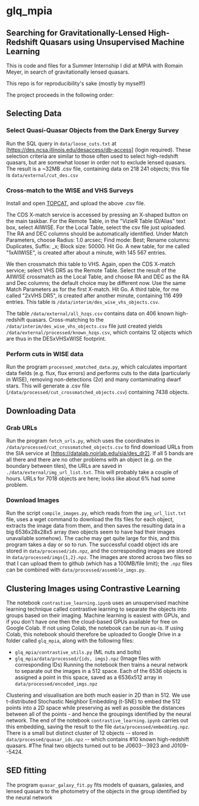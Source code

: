 # glq_mpia
## Searching for Gravitationally-Lensed High-Redshift Quasars using Unsupervised Machine Learning

This is code and files for a Summer Internship I did at MPIA with Romain Meyer, in search of gravitationally lensed quasars.

This repo is for reproducibility's sake (mostly by myself!)

The project proceeds in the following order:

## Selecting Data
### Select Quasi-Quasar Objects from the Dark Energy Survey
Run the SQL query in `data/loose_cuts.txt` at [https://des.ncsa.illinois.edu/desaccess/db-access] (login required).
These selection criteria are similar to those often used to select high-redshift quasars, but are somewhat looser in order not to exclude lensed quasars.
The result is a ~32MB .csv file, containing data on 218 241 objects; this file is `data/external/cut_des.csv`

### Cross-match to the WISE and VHS Surveys
Install and open [TOPCAT](https://www.star.bris.ac.uk/~mbt/topcat/), and upload the above .csv file.

The CDS X-match service is accessed by pressing an X-shaped button on the main taskbar.
For the Remote Table, in the "VizieR Table ID/Alias" text box, select AllWISE.
For the Local Table, select the csv file just uploaded.
The RA and DEC columns should be automatically identified.
Under Match Parameters, choose Radius: 1.0 arcsec; Find mode: Best; Rename columns: Duplicates, Suffix: _x; Block size: 50000.
Hit Go.
A new table, for me called "1xAllWISE", is created after about a minute, with 145 567 entries.

We then crossmatch *this* table to VHS.
Again, open the CDS X-match service; select VHS DR5 as the Remote Table.
Select the result of the AllWISE crossmatch as the Local Table, and choose RA and DEC as the RA and Dec columns; the default choice may be different now.
Use the same Match Parameters as for the first X-match.
Hit Go.
A third table, for me called "2xVHS DR5", is created after another minute, containing 116 499 entries.
This table is `/data/interim/des_wise_vhs_objects.csv`.

The table `/data/external/all_hzqs.csv` contains data on 406 known high-redshift quasars.
Cross-matching to the `/data/interim/des_wise_vhs_objects.csv` file just created yields `/data/external/processed/known_hzqs.csv`, which contains 12 objects which are thus in the DESxVHSxWISE footprint.

### Perform cuts in WISE data

Run the program `processed_xmatched_data.py`, which calculates important data fields (e.g. flux, flux errors) and performs cuts to the data (particularly in WISE), removing non-detections ($2\sigma$) and many contaminating dwarf stars. This will generate a .csv file (`/data/processed/cut_crossmatched_objects.csv`) containing 7438 objects.

## Downloading Data
### Grab URLs
Run the program `fetch_urls.py`, which uses the coordinates in `/data/processed/cut_crossmatched_objects.csv` to find download URLs from the SIA service at [https://datalab.noirlab.edu/sia/des_dr2].
If all 5 bands are all there and there are no other problems with an object (e.g. on the boundary between tiles), the URLs are saved in `./data/external/img_url_list.txt`.
This will probably take a couple of hours.
URLs for 7018 objects are here; looks like about 6% had some problem.

### Download Images
Run the script `compile_images.py`, which reads from the `img_url_list.txt` file, uses a wget command to download the fits files for each object, extracts the image data from them, and then saves the resulting data in a big 6536x28x28x5 array (two objects seem to have had their images unavailable somehow).
The cache may get quite large for this, and this program takes a day or so to run.
The successful coadd object ids are stored in `data/processed/ids.npz`, and the corresponding images are stored in `data/processed/imgs{1,2}.npz`.
The images are stored across two files so that I can upload them to github (which has a 100MB/file limit);
the `.npz` files can be combined with `data/processed/assemble_imgs.py`.

## Clustering Images using Contrastive Learning

The notebook `contrastive_learning.ipynb` uses an unsupervised machine learning technique called contrastive learning to separate the objects into groups based on their imaging.
Machine learning is easiest with GPUs, and if you don't have one then the cloud-based GPUs available for free on Google Colab.
If not using Colab, the notebook can be run as-is.
If using Colab, this notebook should therefore be uploaded to Google Drive in a folder called `glq_mpia`, along with the following files:
- `glq_mpia/contrastive_utils.py` (ML nuts and bolts)
- `glq_mpia/data/processed/{ids, imgs}.npz` (Image files with corresponding IDs)
Running the notebook then trains a neural network to separate out the images in a 512 space.
Each of the 6536 objects is assigned a point in this space, saved as a 6536x512 array in `data/processed/encoded_imgs.npz`

Clustering and visualisation are both much easier in 2D than in 512.
We use t-distributed Stochastic Neighbor Embedding (t-SNE) to embed the 512 points into a 2D space while preserving as well as possible the distances between all of the points - and hence the groupings identified by the neural network.
The end of the notebook `contrastive_learning.ipynb` carries out this embedding, saving the result to the file `data/processed/embedding.npz`.
There is a small but distinct cluster of 12 objects -- stored in `data/processed/quasar_ids.npz` -- which contains 
#10 known high-redshift quasars.
#The final two objects turned out to be J0603--3923 and J0109--5424.


## SED fitting

The program `quasar_galaxy_fit.py` fits models of quasars, galaxies, and lensed quasars to the photometry of the objects in the group identified by the neural network